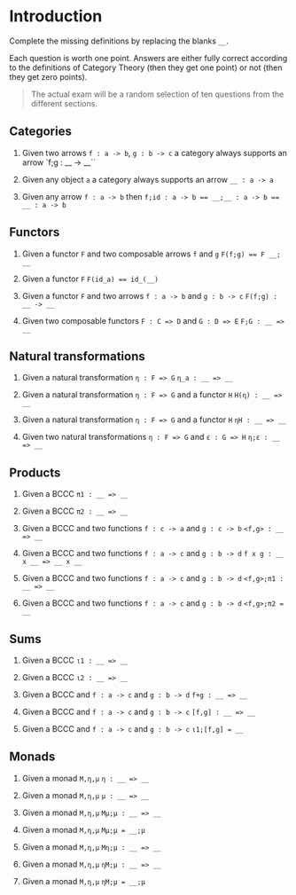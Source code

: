 # Introduction
Complete the missing definitions by replacing the blanks `__`.

Each question is worth one point. Answers are either fully correct according to the definitions of Category Theory (then they get one point) or not (then they get zero points).

> The actual exam will be a random selection of ten questions from the different sections.

## Categories
1. Given two arrows
`f : a -> b`, `g : b -> c`
a category always supports an arrow
`f;g : __ -> __``

1. Given any object
`a`
a category always supports an arrow
`__ : a -> a`

1. Given any arrow
`f : a -> b`
then
`f;id : a -> b == __;__ : a -> b == __ : a -> b`

## Functors
1. Given a functor `F` and two composable arrows `f` and `g`
`F(f;g) == F __; __`

1. Given a functor `F`
`F(id_a) == id_(__)`

1. Given a functor `F` and two arrows `f : a -> b` and `g : b -> c`
`F(f;g) : __ -> __`

1. Given two composable functors `F : C => D` and `G : D => E`
`F;G : __ => __`


## Natural transformations
1. Given a natural transformation `η : F => G`
`η_a : __ => __`

1. Given a natural transformation `η : F => G` and a functor `H`
`H(η) : __ => __`

1. Given a natural transformation `η : F => G` and a functor `H`
`ηH : __ => __`

1. Given two natural transformations `η : F => G` and `ε : G => H`
`η;ε : __ => __`

## Products
1. Given a BCCC
`π1 : __ => __`

1. Given a BCCC
`π2 : __ => __`

1. Given a BCCC and two functions `f : c -> a` and `g : c -> b`
`<f,g> : __ => __`

1. Given a BCCC and two functions `f : a -> c` and `g : b -> d`
`f x g : __ x __ => __ x __`

1. Given a BCCC and two functions `f : a -> c` and `g : b -> d`
`<f,g>;π1 : __ => __`

1. Given a BCCC and two functions `f : a -> c` and `g : b -> d`
`<f,g>;π2 = __`

## Sums
1. Given a BCCC
`ι1 : __ => __`

1. Given a BCCC
`ι2 : __ => __`

1. Given a BCCC and `f : a -> c` and `g : b -> d`
`f+g : __ => __`

1. Given a BCCC and `f : a -> c` and `g : b -> c`
`[f,g] : __ => __`

1. Given a BCCC and `f : a -> c` and `g : b -> c`
`ι1;[f,g] = __`


## Monads
1. Given a monad `M,η,μ`
`η : __ => __`

1. Given a monad `M,η,μ`
`μ : __ => __`

1. Given a monad `M,η,μ`
`Mμ;μ : __ => __`

1. Given a monad `M,η,μ`
`Mμ;μ = __;μ`

1. Given a monad `M,η,μ`
`Mη;μ : __ => __`

1. Given a monad `M,η,μ`
`ηM;μ : __ => __`

1. Given a monad `M,η,μ`
`ηM;μ = __;μ`